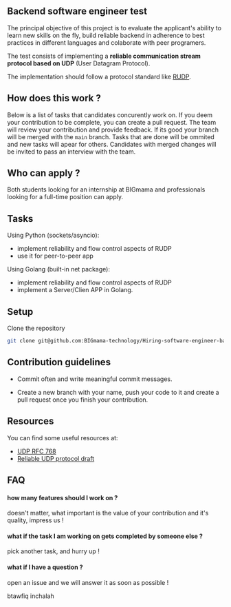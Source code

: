 ## Backend software engineer test

The principal objective of this project is to evaluate the applicant's ability to learn new skills on the fly, build reliable backend in adherence to best practices in different languages and colaborate with peer programers.

The test consists of implementing a **reliable communication stream protocol based on UDP** (User Datagram Protocol). 

The implementation should follow a protocol standard like [RUDP](https://en.wikipedia.org/wiki/Reliable_User_Datagram_Protocol). 

## How does this work ?

Below is a list of tasks that candidates concurently work on. If you deem your contribution to be complete, you can create a pull request. 
The team will review your contribution and provide feedback. If its good your branch will be merged with the `main` branch.
Tasks that are done will be ommited and new tasks will apear for others.
Candidates with merged changes will be invited to pass an interview with the team.

## Who can apply ?

Both students looking for an internship at BIGmama and professionals looking for a full-time position can apply.

## Tasks

Using Python (sockets/asyncio):
- implement reliability and flow control aspects of RUDP 
- use it for peer-to-peer app

Using Golang (built-in net package):
- implement reliability and flow control aspects of RUDP
- implement a Server/Clien APP in Golang.


## Setup

Clone the repository
```bash
git clone git@github.com:BIGmama-technology/Hiring-software-engineer-backend.git 
```

## Contribution guidelines

- Commit often and write meaningful commit messages.

- Create a new branch with your name, push your code to it and create a pull request once you finish your contribution.

## Resources
You can find some useful resources at:

- [UDP RFC 768](https://www.ietf.org/rfc/rfc768.txt)
- [Reliable UDP protocol draft](https://datatracker.ietf.org/doc/html/draft-ietf-sigtran-reliable-udp-00/)

## FAQ

#### how many features should I work on ?
doesn't matter, what important is the value of your contribution and it's quality, impress us !

#### what if the task I am working on gets completed by someone else ?
pick another task, and hurry up !

#### what if I have a question ?
open an issue and we will answer it as soon as possible !

btawfiq inchalah
